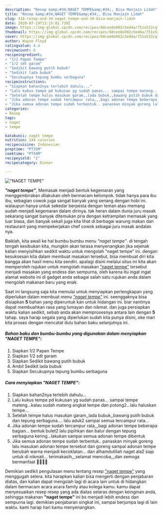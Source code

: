 ```yaml
---
description: "Resep &amp;#34;NAGET TEMPE&amp;#34;, Bisa Manjain Lidah"
title: "Resep &amp;#34;NAGET TEMPE&amp;#34;, Bisa Manjain Lidah"
slug: 418-resep-and-34-naget-tempe-and-34-bisa-manjain-lidah
date: 2020-07-19T13:15:01.739Z
image: https://img-global.cpcdn.com/recipes/60cee8a902c5ed4a/751x532cq70/naget-tempe-foto-resep-utama.jpg
thumbnail: https://img-global.cpcdn.com/recipes/60cee8a902c5ed4a/751x532cq70/naget-tempe-foto-resep-utama.jpg
cover: https://img-global.cpcdn.com/recipes/60cee8a902c5ed4a/751x532cq70/naget-tempe-foto-resep-utama.jpg
author: Wayne Floyd
ratingvalue: 4.4
reviewcount: 6
recipeingredient:
- "1/2 Papan Tempe"
- "1/2 sdt garam"
- "Sedikit bawang putih bubuk"
- "Sedikit lada bubuk"
- "Secukupnya tepung bumbu serbaguna"
recipeinstructions:
- "Siapkan bahan2nya terlebih dahulu..."
- "Lalu kukus tempe pd kukusan yg sudah panas... sampai tempe mateng...kalau sudah mateng angkat tempe dan potong2...lalu haluskan tempe..."
- "Setelah tempe halus masukan garam,,lada bubuk,,bawang putih bubuk dan tepung serbaguna.... lalu aduk2 sampai semua tercampur rata..."
- "Jika adonan tempe sudah tercampur rata,,,bagi adonan tempe beberapa bagian... bentuk bulet2 lalu pipihkan dan balur dengan tepung serbaguna kering...lakukan sampai semua adonan tempe dibentuk"
- "Jika semua adonan tempe sudah terbentuk.. panaskan minyak goreng lalu masukan adonan tempe tersebut dan goreng sampai adonan tempe berubah warna menjadi kecoklatan... dan alhamdulillah naget ala2 siap untuk di nikmati... terimakasih,,,selamat mencoba,,,dan semoga bermanfaat 🙏🙂👩‍🍳"
categories:
- Resep
tags:
- naget
- tempe

katakunci: naget tempe 
nutrition: 244 calories
recipecuisine: Indonesian
preptime: "PT35M"
cooktime: "PT44M"
recipeyield: "1"
recipecategory: Dinner

---
```



![&#34;NAGET TEMPE&#34;](https://img-global.cpcdn.com/recipes/60cee8a902c5ed4a/751x532cq70/naget-tempe-foto-resep-utama.jpg)

<b><i>&#34;naget tempe&#34;</i></b>, Memasak menjadi bentuk kegemaran yang menggembirakan dilakukan oleh bermacam kelompok. tidak hanya para ibu ibu, sebagian cowok juga sangat banyak yang senang dengan hobi ini. walaupun hanya untuk sekedar berpesta dengan teman atau memang sudah menjadi kegemaran dalam dirinya. tak heran dalam dunia juru masak sekarang sangat banyak ditemukan pria dengan ketrampilan memasak yang luar biasa, dan banyak sekali juga kita lihat di berbagai warung makan dan restaurant yang mempekerjakan chef cowok sebagai juru masak andalan nya.



Baiklah, kita awali ke hal bumbu bumbu menu <i>&#34;naget tempe&#34;</i>. di tengah tengah kesibukan kita, mungkin akan terasa menyenangkan jika sejenak kalian menyisihkan sedikit waktu untuk mengolah &#34;naget tempe&#34; ini. dengan kesuksesan kita dalam membuat masakan tersebut, bisa membuat diri kita bangga akan hasil menu kita sendiri. apalagi disini melalui situs ini kita akan memperoleh rujukan untuk mengolah masakan <u>&#34;naget tempe&#34;</u> tersebut menjadi masakan yang endess dan sempurna, oleh karena itu ingat ingat alamat website ini di gadget anda sebagai salah satu rujukan anda dalam mengolah makanan baru yang enak.


Saat ini langsung saja kita memulai untuk menyiapkan perlengkapan yang diperlukan dalam membuat menu <u><i>&#34;naget tempe&#34;</i></u> ini. seenggaknya bisa disiapkan <b>5</b> bahan yang diperuntuk kan untuk hidangan ini. biar nantinya dapat membuahkan rasa yang lumayan dan nikmat. dan juga persiapkan waktu kalian sedikit, sebab anda akan memprosesnya antara lain dengan <b>5</b> tahap. saya harap segala yang diperlukan sudah kita punya disini, oke mari kita proses dengan mencatat dulu bahan baku selanjutnya ini.

<!--inarticleads1-->

##### Bahan baku dan bumbu-bumbu yang digunakan dalam menyiapkan &#34;NAGET TEMPE&#34;:

1. Siapkan 1/2 Papan Tempe
1. Siapkan 1/2 sdt garam
1. Siapkan Sedikit bawang putih bubuk
1. Ambil Sedikit lada bubuk
1. Siapkan Secukupnya tepung bumbu serbaguna




<!--inarticleads2-->

##### Cara menyiapkan &#34;NAGET TEMPE&#34;:

1. Siapkan bahan2nya terlebih dahulu...
1. Lalu kukus tempe pd kukusan yg sudah panas... sampai tempe mateng...kalau sudah mateng angkat tempe dan potong2...lalu haluskan tempe...
1. Setelah tempe halus masukan garam,,lada bubuk,,bawang putih bubuk dan tepung serbaguna.... lalu aduk2 sampai semua tercampur rata...
1. Jika adonan tempe sudah tercampur rata,,,bagi adonan tempe beberapa bagian... bentuk bulet2 lalu pipihkan dan balur dengan tepung serbaguna kering...lakukan sampai semua adonan tempe dibentuk
1. Jika semua adonan tempe sudah terbentuk.. panaskan minyak goreng lalu masukan adonan tempe tersebut dan goreng sampai adonan tempe berubah warna menjadi kecoklatan... dan alhamdulillah naget ala2 siap untuk di nikmati... terimakasih,,,selamat mencoba,,,dan semoga bermanfaat 🙏🙂👩‍🍳




Demikian sedikit pengulasan menu tentang resep <u>&#34;naget tempe&#34;</u> yang menggugah selera. kita harapkan kalian bisa mengerti dengan penjabaran diatas, dan kalian dapat mengolah lagi di acara lain untuk di hidangkan dalam bermacam acara acara family atau kolega kamu. kamu dapat menyesuaikan resep resep yang ada diatas selaras dengan keinginan anda, sehingga makanan <b>&#34;naget tempe&#34;</b> ini bs menjadi lebih endess dan sempurna lagi. demikian penjabaran singkat ini, sampai berjumpa lagi di lain waktu. kami harap hari kamu menyenangkan.
